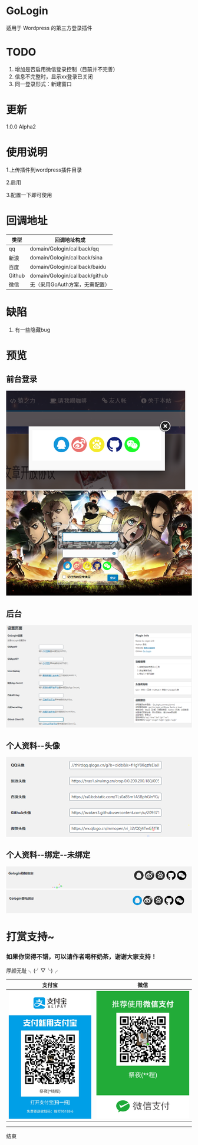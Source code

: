 # GoLogin
 适用于   Wordpress  的第三方登录插件


# TODO
1. 增加是否启用微信登录控制（目前并不完善）
2. 信息不完整时，显示xx登录已关闭
3. 同一登录形式：新建窗口

# 更新
1.0.0 Alpha2

# 使用说明

1.上传插件到wordpress插件目录

2.启用

3.配置一下即可使用

# 回调地址
 | 类型   | 回调地址构成                  |
 |--------|-------------------------------|
 | qq     | domain/Gologin/callback/qq    |
 | 新浪   | domain/Gologin/callback/sina  |
 | 百度   | domain/Gologin/callback/baidu |
 | Github | domain/Gologin/callback/github|
 | 微信   | 无（采用GoAuth方案，无需配置）           |

# 缺陷

1. 有一些隐藏bug

# 预览
## 前台登录
![前台登录](/pic/preview/login.png)
![前台登录](/pic/preview/wp-login.png)

## 后台
![后台设置](/pic/preview/settings.png)

## 个人资料--头像
![头像](/pic/preview/avatars.png)

## 个人资料--绑定--未绑定
![绑定](/pic/preview/login-bind.png)
![未绑定](/pic/preview/login-unbind.png)


# 打赏支持~
### 如果你觉得不错，可以请作者喝杯奶茶，谢谢大家支持！

厚颜无耻 ╮(╯▽╰)╭

| 支付宝 | 微信 |
| ------- | ----- |
|![支付宝打赏](/pic/pay/AliPay.jpg)|![微信打赏](/pic/pay/WeChat.png)|

----
结束
